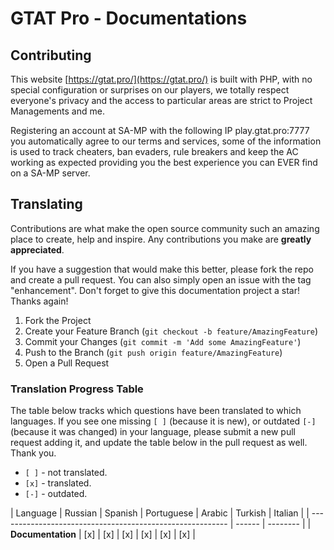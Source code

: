 # GTAT Pro - Documentations

## Contributing

This website [https://gtat.pro/](https://gtat.pro/) is built with PHP, with no special configuration or
surprises on our players, we totally respect everyone's privacy and the access to particular areas are strict to Project Managements and me.

Registering an account at SA-MP with the following IP play.gtat.pro:7777 you automatically agree to our terms and services, some of the information is used to track cheaters, ban evaders, rule breakers and keep the AC working as expected providing you the best experience you can EVER find on a SA-MP server.

## Translating

Contributions are what make the open source community such an amazing place to create, help and inspire. Any contributions you make are **greatly appreciated**.

If you have a suggestion that would make this better, please fork the repo and create a pull request. You can also simply open an issue with the tag "enhancement".
Don't forget to give this documentation project a star! Thanks again!

1. Fork the Project
2. Create your Feature Branch (`git checkout -b feature/AmazingFeature`)
3. Commit your Changes (`git commit -m 'Add some AmazingFeature'`)
4. Push to the Branch (`git push origin feature/AmazingFeature`)
5. Open a Pull Request

### Translation Progress Table

The table below tracks which questions have been translated to which languages. If you see one
missing `[ ]` (because it is new), or outdated `[-]` (because it was changed) in your language,
please submit a new pull request adding it, and update the table below in the pull request as well.
Thank you.

- `[ ]` - not translated.
- `[x]` - translated.
- `[-]` - outdated.

| Language                                                  | Russian | Spanish | Portuguese | Arabic | Turkish | Italian |
| --------------------------------------------------------- | ------ | -------- |
| **Documentation**                                              | [x]    | [x]      | [x]      | [x]      | [x]      | [x]      | 


